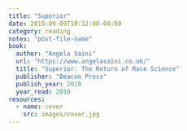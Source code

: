 ```yaml
---
title: "Superior"
date: 2019-09-09T10:12:00-04:00
category: reading
notes: "post-file-name"
book:
  author: "Angela Saini"
  url: "https://www.angelasaini.co.uk/"
  title: "Superior: The Return of Race Science"
  publisher: "Beacon Press"
  publish_year: 2019
  year_read: 2019
resources:
  - name: cover
    src: images/cover.jpg
---
```


